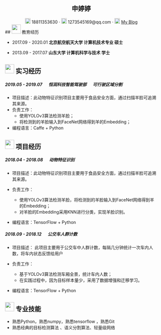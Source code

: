  <center>
     <h2>申婷婷</h2>
     <div>
         <span>
             <img src="assets/phone-solid.svg" width="18px">
             18811353630
         </span>
         ·
         <span>
             <img src="assets/envelope-solid.svg" width="18px">
             1273545169@qq.com
         </span>
         ·
         <span>
             <img src="assets/rss-solid.svg" width="18px">
             <a href="https://blog.csdn.net/baidu_27643275">My Blog</a>
         </span>
     </div>
 </center>
## <img src="assets/graduation-cap-solid.svg" width="30px"> 教育经历

- 2017.09 - 2020.01            **北京航空航天大学                 计算机技术专业                         硕士**

- 2013.09 - 2017.07            **山东大学                                计算机科学与技术                      学士**              

## <img src="assets/briefcase-solid.svg" width="30px"> 实习经历

#####  2019.05 - 2019.07                  &emsp;  恒润科技智能驾驶部        &emsp;      可行驶区域分割    

- 项目描述：此动物特征识别项目主要用于食品安全方面，通过扫描羊脸可追溯其来源。
- 负责工作：
  - 使用YOLOv3算法检测羊脸；
  - 将检测到的羊脸输入到FaceNet网络得到羊的Embedding；
- 编程语言：Caffe + Python     

## <img src="assets/project-diagram-solid.svg" width="30px"> 项目经历

#####  2018.04 - 2018.08          &emsp;       动物特征识别                          

- 项目描述：此动物特征识别项目主要用于食品安全方面，通过扫描羊脸可追溯其来源。

- 负责工作：

  - 使用YOLOv3算法检测羊脸，将检测到的羊脸输入到FaceNet网络得到羊的Embedding；
  - 对羊脸的Embedding采用KNN进行分类，实现羊脸识别。
  
- 编程语言：TensorFlow + Python

  
##### 2018.09 - 2018.12            &emsp;     公交车人群计数                                

- 项目描述： 此项目主要用于公交车中人群计数，每隔几分钟统计一次车内人数，将车内状态反馈给用户

- 负责工作：

  - 基于YOLOv3算法检测车厢全景，统计车内人数；
  - 在实践过程中，因为目标样本量少，采用了数据增强和迁移学习。

- 编程语言：TensorFlow + Python



 ## <img src="assets/tools-solid.svg" width="30px"> 专业技能

 - 熟悉Python，熟悉numpy，熟悉tensorflow ，熟悉Git
 - 熟悉经典的目标检测算法 、语义分割算法、轻量级网络

   




